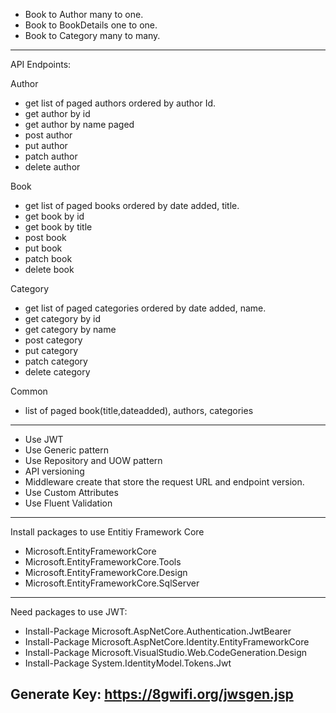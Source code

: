 - Book to Author many to one.
- Book to BookDetails one to one.
- Book to Category many to many.
-----------------------------------------------------------------------------
API Endpoints:

Author
- get list of paged authors ordered by author Id.
- get author by id
- get author by name paged
- post author
- put author
- patch author
- delete author

Book
- get list of paged books ordered by date added, title.
- get book by id
- get book by title
- post book
- put book
- patch book
- delete book

Category
- get list of paged categories ordered by date added, name.
- get category by id
- get category by name
- post category
- put category
- patch category
- delete category

Common
- list of paged book(title,dateadded), authors, categories
-----------------------------------------------------------------------------
* Use JWT
* Use Generic pattern
* Use Repository and UOW pattern
* API versioning
* Middleware
	create that store the request URL and endpoint version.
* Use Custom Attributes
* Use Fluent Validation
-----------------------------------------------------------------------------
Install packages to use Entitiy Framework Core
- Microsoft.EntityFrameworkCore
- Microsoft.EntityFrameworkCore.Tools
- Microsoft.EntityFrameworkCore.Design
- Microsoft.EntityFrameworkCore.SqlServer
-----------------------------------------------------------------------------
Need packages  to use JWT:
- Install-Package Microsoft.AspNetCore.Authentication.JwtBearer
- Install-Package Microsoft.AspNetCore.Identity.EntityFrameworkCore
- Install-Package Microsoft.VisualStudio.Web.CodeGeneration.Design
- Install-Package System.IdentityModel.Tokens.Jwt

Generate Key: https://8gwifi.org/jwsgen.jsp
-----------------------------------------------------------------------------
